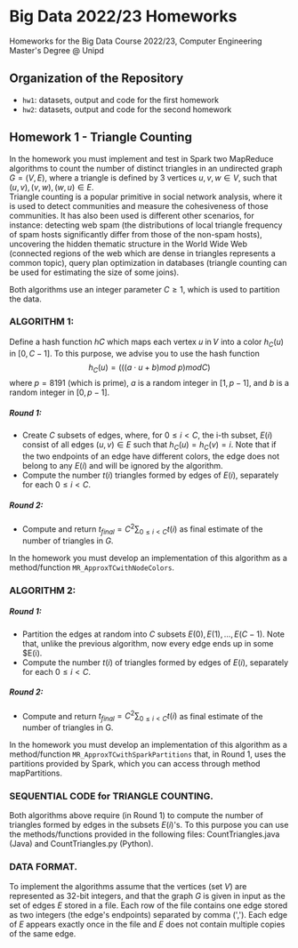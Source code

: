 # Big Data 2022/23 Homeworks
Homeworks for the Big Data Course 2022/23, Computer Engineering Master's Degree @ Unipd

## Organization of the Repository
* `hw1`: datasets, output and code for the first homework
* `hw2`: datasets, output and code for the second homework

## Homework 1 - Triangle Counting
In the homework you must implement and test in Spark two MapReduce algorithms to count the number of distinct triangles in an undirected graph $G=(V,E)$, where a triangle is defined by 3 vertices $u,v,w\in V$, such that $(u,v),(v,w),(w,u)\in E$.  
Triangle counting is a popular primitive in social network analysis, where it is used to detect communities and measure the cohesiveness of those communities. It has also been used is different other scenarios, for instance: detecting web spam (the distributions of local triangle frequency of spam hosts significantly differ from those of the non-spam hosts), uncovering the hidden thematic structure in the World Wide Web (connected regions of the web which are dense in triangles represents a common topic), query plan optimization in databases (triangle counting can be used for estimating the size of some joins).

Both algorithms use an integer parameter $C\ge 1$, which is used to partition the data.

### ALGORITHM 1: 
Define a hash function ℎ𝐶 which maps each vertex 𝑢 in 𝑉 into a color $h_C(u)$ in $[0,C-1]$. To this purpose, we advise you to use the hash function
$$h_C(u)=(((a\cdot u+b)mod\: p)mod C)$$
where $p=8191$ (which is prime), $a$ is a random integer in $[1,p-1]$, and $b$ is a random integer in $[0,p-1]$.

##### Round 1:
* Create $C$ subsets of edges, where, for $0\leq i<C$, the i-th subset, $E(i)$ consist of all edges $(u,v)\in E$ such that $h_C(u)=h_C(v)=i$. Note that if the two endpoints of an edge have different colors, the edge does not belong to any $E(i)$ and will be ignored by the algorithm.
* Compute the number $t(i)$ triangles formed by edges of $E(i)$, separately for each $0\leq i<C$.
##### Round 2: 
* Compute and return $t_{final}=C^2\sum_{0\leq i<C}t(i)$ as final estimate of the number of triangles in $G$.

In the homework you must develop an implementation of this algorithm as a method/function `MR_ApproxTCwithNodeColors`.

### ALGORITHM 2:
##### Round 1:
* Partition the edges at random into $C$ subsets $E(0),E(1),...,E(C-1)$. Note that, unlike the previous algorithm, now every edge ends up in some $E(i).
* Compute the number $t(i)$ of triangles formed by edges of $E(i)$, separately for each $0\le i<C$.
##### Round 2: 
* Compute and return $t_{final}=C^2\sum_{0\leq i<C}t(i)$ as final estimate of the number of triangles in G.

In the homework you must develop an implementation of this algorithm as a method/function `MR_ApproxTCwithSparkPartitions` that, in Round 1, uses the partitions provided by Spark, which you can access through method mapPartitions.

### SEQUENTIAL CODE for TRIANGLE COUNTING. 
Both algorithms above require (in Round 1) to compute the number of triangles formed by edges in the subsets $E(i)$'s. To this purpose you can use the methods/functions provided in the following files: CountTriangles.java (Java) and CountTriangles.py (Python).

### DATA FORMAT. 
To implement the algorithms assume that the vertices (set $V$) are represented as 32-bit integers, and that the graph $G$ is given in input as the set of edges $E$ stored in a file. Each row of the file contains one edge stored as two integers (the edge's endpoints) separated by comma (','). Each edge of $E$ appears exactly once in the file and $E$ does not contain multiple copies of the same edge.
